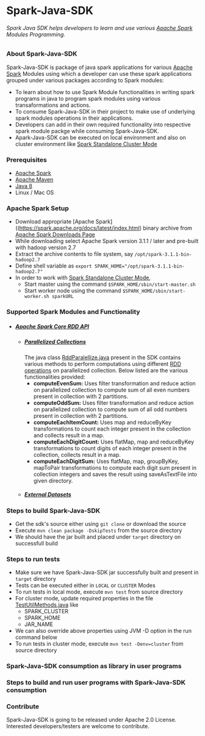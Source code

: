 # Spark-Java-SDK
###### Spark Java SDK helps developers to learn and use various [Apache Spark](https://spark.apache.org/docs/latest/index.html) Modules Programming.

### About Spark-Java-SDK
Spark-Java-SDK is package of java spark applications for various [Apache Spark](https://spark.apache.org/docs/latest/index.html) Modules using which a developer can use these spark applications grouped under various packages according to Spark modules:
   - To learn about how to use Spark Module functionalities in writing spark programs in java to program spark modules using various transaformations and actions.
   - To consume Spark-Java-SDK in their project to make use of underlying spark modules operations in their applications.
   - Developers can add in their own required functionality into respective spark module packge while consuming Spark-Java-SDK.
   - Apark-Java-SDK can be executed on local environment and also on cluster environment like [Spark Standalone Cluster Mode](https://spark.apache.org/docs/latest/spark-standalone.html)

### Prerequisites
   - [Apache Spark](https://spark.apache.org/docs/latest/index.html)
   - [Apache Maven](https://maven.apache.org/)
   - [Java 8](https://www.oracle.com/in/java/technologies/javase/javase-jdk8-downloads.html)
   - Linux / Mac OS

### Apache Spark Setup
   - Download appropriate [Apache Spark]((https://spark.apache.org/docs/latest/index.html) binary archive from [Apache Spark Downloads Page](https://spark.apache.org/downloads.html)
   - While downloading select Apache Spark version 3.1.1 / later and pre-built with hadoop version 2.7
   - Extract the archive contents to file system, say `/opt/spark-3.1.1-bin-hadoop2.7`
   - Define shell variable as `export SPARK_HOME="/opt/spark-3.1.1-bin-hadoop2.7"`
   - In order to work with [Spark Standalone Cluster Mode](https://spark.apache.org/docs/latest/spark-standalone.html),
     - Start master using the command `$SPARK_HOME/sbin/start-master.sh`
     - Start worker node using the command `$SPARK_HOME/sbin/start-worker.sh sparkURL`

### Supported Spark Modules and Functionality
   - ##### [Apache Spark Core RDD API](https://spark.apache.org/docs/latest/rdd-programming-guide.html)
      - ##### [Parallelized Collections](https://spark.apache.org/docs/latest/rdd-programming-guide.html#parallelized-collections)
        The java class [RddParalellize.java](https://github.com/Lokesh-K-Haralakatta/Spark-Java-SDK/develop/src/main/java/com/loki/spark/rdd/RddParalellize.java) present in the SDK contains various methods to perform computations using different [RDD operations](https://spark.apache.org/docs/latest/rdd-programming-guide.html#rdd-operations) on parallelized collection. Below listed are the various functionalities provided:
        - **computeEvenSum:** Uses filter transformation and reduce action on parallelized collection to compute sum of all even numbers present in collection with 2 partitions.
        - **computeOddSum:** Uses filter transformation and reduce action on parallelized collection to compute sum of all odd numbers present in collection with 2 partitions.
        - **computeEachItemCount:** Uses map and reduceByKey transformations to count each integer present in the collection and collects result in a map.
        - **computeEachDigitCount:** Uses flatMap, map and reduceByKey transformations to count digits of each integer present in the collection, collects result in a map.
        - **computeEachDigitSum:** Uses flatMap, map, groupByKey, mapToPair transformations to compute each digit sum present in collection integers and saves the result using saveAsTextFile into given directory. 
      - ##### [External Datasets](https://spark.apache.org/docs/latest/rdd-programming-guide.html#external-datasets)

### Steps to build Spark-Java-SDK
   - Get the sdk's source either using `git clone` or download the source
   - Execute `mvn clean package -DskipTests` from the source directory
   - We should have the jar built and placed under `target` directory on successfull build

### Steps to run tests
   - Make sure we have Spark-Java-SDK jar successfully built and present in `target` directory
   - Tests can be executed either in `LOCAL` or `CLUSTER` Modes
   - To run tests in local mode, execute `mvn test` from source directory
   - For cluster mode, update required properties in the file [TestUtilMethods.java](https://github.com/Lokesh-K-Haralakatta/Spark-Java-SDK/develop/src/test/java/com/loki/spark/test/util/TestUtilMethods.java) like
     - SPARK_CLUSTER
     - SPARK_HOME
     - JAR_NAME
   - We can also override above properties using JVM -D option in the run command below
   - To run tests in cluster mode, execute `mvn test -Denv=cluster` from source directory

### Spark-Java-SDK consumption as library in user programs

### Steps to build and run user programs with Spark-Java-SDK consumption

### Contribute
Spark-Java-SDK is going to be released under Apache 2.0 License. Interested developers/testers are welcome to contribute.
